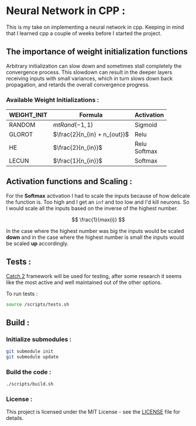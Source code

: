 # Neural Network in CPP :

This is my take on implementing a neural network in cpp. Keeping in mind that I learned cpp a couple of weeks before I started the project.

## The importance of weight initialization functions

Arbitrary initialization can slow down and sometimes stall completely the convergence process. This slowdown can result in the deeper layers receiving inputs with small variances, which in turn slows down back propagation, and retards the overall convergence progress.

### Available Weight Initializations :

| WEIGHT_INIT | Formula                      | Activation       |
| ----------- | ---------------------------- | ---------------- |
| RANDOM      | $mtRand(-1, 1)$              | Sigmoid          |
| GLOROT      | $\frac{2}{n_{in} + n_{out}}$ | Relu             |
| HE          | $\frac{2}{n_{in}}$           | Relu <br>Softmax |
| LECUN       | $\frac{1}{n_{in}}$           | Softmax          |

## Activation functions and Scaling :

For the **Softmax** activation I had to scale the inputs because of how delicate the function is. Too high and I get an `inf` and too low and I'd kill neurons.
So I would scale all the inputs based on the inverse of the highest number.

$$
\frac{1}{max(i)}
$$

In the case where the highest number was big the inputs would be scaled **down** and in the case where the highest number is small the inputs would be scaled **up** accordingly.

## Tests :

[Catch 2](https://github.com/catchorg/Catch2) framework will be used for testing, after some research it seems like the most active and well maintained out of the other options.

To run tests :

```bash
source /scripts/tests.sh
```

## Build :

### Initialize submodules :

```bash
git submodule init
git submodule update
```

### Build the code :

```bash
./scripts/build.sh
```

### License :

This project is licensed under the MIT License - see the [LICENSE](LICENSE) file for details.
